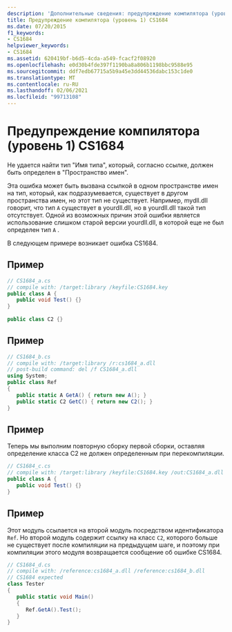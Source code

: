 ```yaml
---
description: 'Дополнительные сведения: предупреждение компилятора (уровень 1) CS1684'
title: Предупреждение компилятора (уровень 1) CS1684
ms.date: 07/20/2015
f1_keywords:
- CS1684
helpviewer_keywords:
- CS1684
ms.assetid: 620419bf-b6d5-4cda-a549-fcacf2f08920
ms.openlocfilehash: e0d30b4fde397f1190ba8a806b1198bbc9588e95
ms.sourcegitcommit: ddf7edb67715a5b9a45e3dd44536dabc153c1de0
ms.translationtype: MT
ms.contentlocale: ru-RU
ms.lasthandoff: 02/06/2021
ms.locfileid: "99713108"
---
```

# <a name="compiler-warning-level-1-cs1684"></a>Предупреждение компилятора (уровень 1) CS1684

Не удается найти тип "Имя типа", который, согласно ссылке, должен быть определен в "Пространство имен".  
  
 Эта ошибка может быть вызвана ссылкой в одном пространстве имен на тип, который, как подразумевается, существует в другом пространства имен, но этот тип не существует. Например, mydll.dll говорит, что тип `A` существует в yourdll.dll, но в yourdll.dll такой тип отсутствует. Одной из возможных причин этой ошибки является использование слишком старой версии yourdll.dll, в которой еще не был определен тип `A` .  
  
 В следующем примере возникает ошибка CS1684.  
  
## <a name="example"></a>Пример  
  
```csharp  
// CS1684_a.cs  
// compile with: /target:library /keyfile:CS1684.key  
public class A {  
   public void Test() {}  
}  
  
public class C2 {}  
```  
  
## <a name="example"></a>Пример  
  
```csharp  
// CS1684_b.cs  
// compile with: /target:library /r:cs1684_a.dll  
// post-build command: del /f CS1684_a.dll  
using System;  
public class Ref
{  
   public static A GetA() { return new A(); }  
   public static C2 GetC() { return new C2(); }  
}  
```  
  
## <a name="example"></a>Пример  

 Теперь мы выполним повторную сборку первой сборки, оставляя определение класса C2 не должен определенным при перекомпиляции.  
  
```csharp  
// CS1684_c.cs  
// compile with: /target:library /keyfile:CS1684.key /out:CS1684_a.dll  
public class A {  
   public void Test() {}  
}  
```  
  
## <a name="example"></a>Пример  

 Этот модуль ссылается на второй модуль посредством идентификатора `Ref`. Но второй модуль содержит ссылку на класс `C2`, которого больше не существует после компиляции на предыдущем шаге, и поэтому при компиляции этого модуля возвращается сообщение об ошибке CS1684.  
  
```csharp  
// CS1684_d.cs  
// compile with: /reference:cs1684_a.dll /reference:cs1684_b.dll  
// CS1684 expected  
class Tester  
{  
   public static void Main()  
   {  
      Ref.GetA().Test();  
   }  
}  
```
